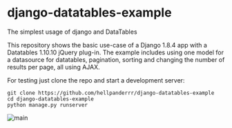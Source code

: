 # django-datatables-example
The simplest usage of django and DataTables

This repository shows the basic use-case of a Django 1.8.4 app with a Datatables 1.10.10 jQuery plug-in.
The example includes using one model for a datasource for datatables, pagination, sorting and changing the number of results per page, all using AJAX.

For testing just clone the repo and start a development server:

    git clone https://github.com/hellpanderrr/django-datatables-example
    cd django-datatables-example
    python manage.py runserver

![main](https://cloud.githubusercontent.com/assets/2708297/12536053/b59071ae-c2a9-11e5-92c4-accbb2ce1841.jpg)
